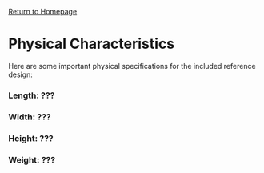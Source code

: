 <p> <a href="https://conrado-m-ucsd.github.io/SYN-100-Project/"> Return to Homepage </a> </p>


<h1> Physical Characteristics </h1>

<p> Here are some important physical specifications for the included reference design: </p>


<h3> Length: ??? </h3> 
<h3> Width: ??? </h3> 
<h3> Height: ??? </h3> 
<h3> Weight: ??? </h3> 
